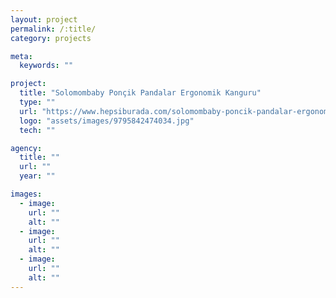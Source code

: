 ```yaml
---
layout: project
permalink: /:title/
category: projects

meta:
  keywords: ""

project:
  title: "Solomombaby Ponçik Pandalar Ergonomik Kanguru"
  type: ""
  url: "https://www.hepsiburada.com/solomombaby-poncik-pandalar-ergonomik-kanguru-p-HBV00000AC0A9?magaza=Zen%20Design"
  logo: "assets/images/9795842474034.jpg"
  tech: ""

agency:
  title: ""
  url: ""
  year: ""

images:
  - image:
    url: ""
    alt: ""
  - image:
    url: ""
    alt: ""
  - image:
    url: ""
    alt: ""
---
```

<p></p>
